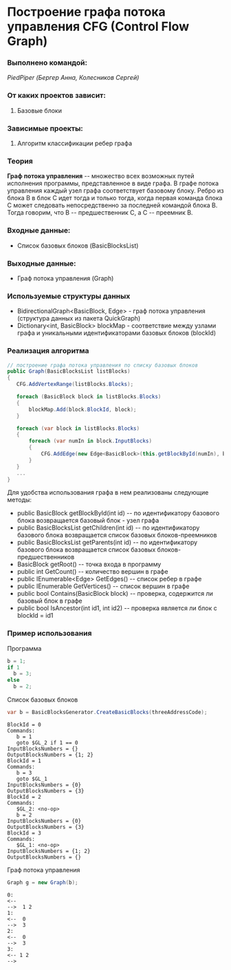 # Построение графа потока управления CFG (Control Flow Graph)

### Выполнено командой:
*PiedPiper (Бергер Анна, Колесников Сергей)*

### От каких проектов зависит:
1. Базовые блоки 

### Зависимые проекты:
1. Алгоритм классификации ребер графа

### Теория

**Граф потока управления** -- множество всех возможных путей исполнения программы, представленное в виде графа. В графе потока управления каждый узел  графа соответствует базовому блоку. Ребро из блока В в блок С идет тогда и только тогда, когда первая команда блока С может следовать непосредственно за последней командой блока В. Тогда говорим, что В -- предшественник С, а С -- преемник В.


### Входные данные:
 - Список базовых блоков (BasicBlocksList)

### Выходные данные:
 - Граф потока управления (Graph)

 ### Используемые структуры данных
 - BidirectionalGraph<BasicBlock, Edge<BasicBlock>> - граф потока управления (структура данных из пакета QuickGraph)
 - Dictionary<int, BasicBlock> blockMap - соответствие между узлами графа и уникальными идентификаторами базовых блоков (blockId)

 ### Реализация алгоритма

 ``` C#
 // построение графа потока управления по списку базовых блоков
public Graph(BasicBlocksList listBlocks)
{
	CFG.AddVertexRange(listBlocks.Blocks);

	foreach (BasicBlock block in listBlocks.Blocks)
	{
		blockMap.Add(block.BlockId, block);
	}

	foreach (var block in listBlocks.Blocks)
	{
		foreach (var numIn in block.InputBlocks)
		{
			CFG.AddEdge(new Edge<BasicBlock>(this.getBlockById(numIn), block));
		}
	}
	...
}
 ``` 
 Для удобства использования графа в нем реализованы следующие методы:
 - public BasicBlock getBlockById(int id) -- по идентификатору базового блока возвращается базовый блок - узел графа
 - public BasicBlocksList getChildren(int id) -- по идентификатору базового блока возвращается список базовых блоков-преемников
 - public BasicBlocksList getParents(int id) -- по идентификатору базового блока возвращается список базовых блоков-предшественников
 - BasicBlock getRoot() -- точка входа в программу
 - public int GetCount() -- количество вершин в графе
 - public IEnumerable<Edge<BasicBlock>> GetEdges() -- список ребер в графе
 - public IEnumerable<BasicBlock> GetVertices() -- список вершин в графе
 - public bool Contains(BasicBlock block) -- проверка, содержится ли базовый блок в графе
 - public bool IsAncestor(int id1, int id2) -- проверка является ли блок с blockId = id1


### Пример использования
Программа
```cs 
b = 1;
if 1
  b = 3;
else
  b = 2;
```

Список базовых блоков 
``` C#
var b = BasicBlocksGenerator.CreateBasicBlocks(threeAddressCode);
```

```
BlockId = 0
Commands:
   b = 1
   goto $GL_2 if 1 == 0
InputBlocksNumbers = {}
OutputBlocksNumbers = {1; 2}
BlockId = 1
Commands:
   b = 3
   goto $GL_1
InputBlocksNumbers = {0}
OutputBlocksNumbers = {3}
BlockId = 2
Commands:
   $GL_2: <no-op>
   b = 2
InputBlocksNumbers = {0}
OutputBlocksNumbers = {3}
BlockId = 3
Commands:
   $GL_1: <no-op>
InputBlocksNumbers = {1; 2}
OutputBlocksNumbers = {}
```

Граф потока управления
```C#
Graph g = new Graph(b);
```
```
0:
<-- 
-->  1 2
1:
<--  0
-->  3
2:
<--  0
-->  3
3:
<-- 1 2
--> 
```
